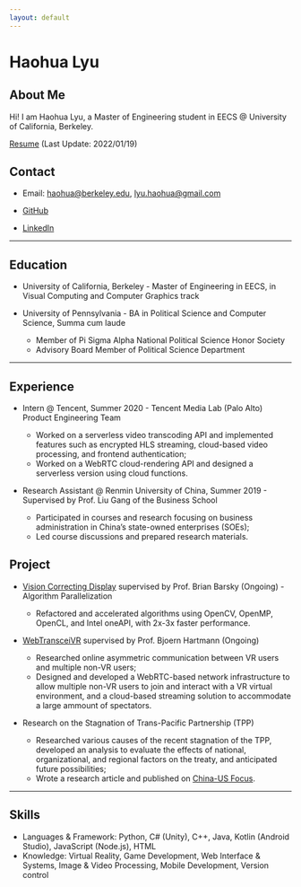 ```yaml
---
layout: default
---
```

# Haohua Lyu

## About Me

<!-- <img class="profile-picture" src="sherlock.jpg"> -->

Hi! I am Haohua Lyu, a Master of Engineering student in EECS @ University of California, Berkeley.

[Resume](https://drive.google.com/file/d/15_S1_HxkrPH5fZ2CZe_meKHJ9E8NfVtl/view?usp=sharing) (Last Update: 2022/01/19)

## Contact

* Email: [haohua@berkeley.edu](mailto:haohua@berkeley.edu), [lyu.haohua@gmail.com](mailto:lyu.haohua@gmail.com)

* [GitHub](https://github.com/Haohua-Lyu)

* [LinkedIn](https://www.linkedin.com/in/haohualyu/)

---

## Education

* University of California, Berkeley - Master of Engineering in EECS, in Visual Computing and Computer Graphics track
* University of Pennsylvania - BA in Political Science and Computer Science, Summa cum laude

  - Member of Pi Sigma Alpha National Political Science Honor Society
  - Advisory Board Member of Political Science Department

---

## Experience

* Intern @ Tencent, Summer 2020 - Tencent Media Lab (Palo Alto) Product Engineering Team

  - Worked on a serverless video transcoding API and implemented features such as encrypted HLS streaming, cloud-based video processing, and frontend authentication;
  - Worked on a WebRTC cloud-rendering API and designed a serverless version using cloud functions.

* Research Assistant @ Renmin University of China, Summer 2019 - Supervised by Prof. Liu Gang of the Business School

  - Participated in courses and research focusing on business administration in China’s state-owned enterprises (SOEs);
  - Led course discussions and prepared research materials.

## Project

* [Vision Correcting Display](https://barskygroup.wixsite.com/home) supervised by Prof. Brian Barsky (Ongoing) - Algorithm Parallelization
  
  - Refactored and accelerated algorithms using OpenCV, OpenMP, OpenCL, and Intel oneAPI, with 2x-3x faster performance.

* [WebTransceiVR](https://www.behance.net/gallery/133237183/WebTransceiVR-Asymmetric-VR-Collaboration-At-Scale) supervised by Prof. Bjoern Hartmann (Ongoing)

  - Researched online asymmetric communication between VR users and multiple non-VR users;
  - Designed and developed a WebRTC-based network infrastructure to allow multiple non-VR users to join and interact with a
VR virtual environment, and a cloud-based streaming solution to accommodate a large ammount of spectators.

* Research on the Stagnation of Trans-Pacific Partnership (TPP)

  - Researched various causes of the recent stagnation of the TPP, developed an analysis to evaluate the effects of national,
organizational, and regional factors on the treaty, and anticipated future possibilities;
  - Wrote a research article and published on [China-US Focus](https://www.chinausfocus.com/finance-economy/why-the-tpp-collapsed). 

---

## Skills
* Languages & Framework: Python, C# (Unity), C++, Java, Kotlin (Android Studio), JavaScript (Node.js), HTML
* Knowledge: Virtual Reality, Game Development, Web Interface & Systems, Image & Video Processing, Mobile Development,
Version control